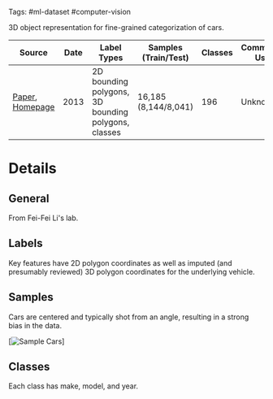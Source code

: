 Tags: #ml-dataset #computer-vision 

3D object representation for fine-grained categorization of cars.

| Source | Date | Label Types | Samples (Train/Test) | Classes | Commercial Use? |
| --- | --- | --- | --- | --- | --- |
| [Paper](http://vision.stanford.edu/pdf/3drr13.pdf), [Homepage](https://ai.stanford.edu/~jkrause/cars/car_dataset.html) | 2013 | 2D bounding polygons, 3D bounding polygons, classes | 16,185 (8,144/8,041) | 196 | Unknown |

# Details
## General
From Fei-Fei Li's lab.

## Labels
Key features have 2D polygon coordinates as well as imputed (and presumably reviewed) 3D polygon coordinates for the underlying vehicle.

## Samples
Cars are centered and typically shot from an angle, resulting in a strong bias in the data.

[![Sample Cars](https://ai.stanford.edu/~jkrause/cars/class_montage.jpg)]

## Classes
Each class has make, model, and year.